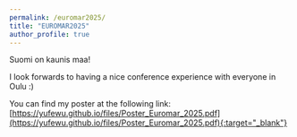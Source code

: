 ```yaml
---
permalink: /euromar2025/
title: "EUROMAR2025"
author_profile: true
---
```


Suomi on kaunis maa! 


I look forwards to having a nice conference experience with everyone in Oulu :\)

You can find my poster at the following link: [https://yufewu.github.io/files/Poster_Euromar_2025.pdf](https://yufewu.github.io/files/Poster_Euromar_2025.pdf){:target="_blank"}
